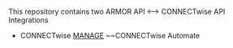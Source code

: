 This repository contains two ARMOR API <--> CONNECTwise API Integrations
- CONNECTwise [MANAGE](https://github.com/surfd4wg/armor_API_CONNECTwise_API_Integration/tree/main/MANAGE)
~~CONNECTwise Automate
